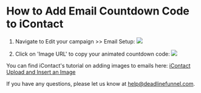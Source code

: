 # How to Add Email Countdown Code to iContact

1. Navigate to Edit your campaign &gt;&gt; Email Setup: ![](https://s3.amazonaws.com/helpscout.net/docs/assets/53974d6ce4b0c76107b109d1/images/5a9812dc2c7d3a7549513d11/file-WImGw0MUo4.png)

2. Click on 'Image URL' to copy your animated countdown code: ![](https://s3.amazonaws.com/helpscout.net/docs/assets/53974d6ce4b0c76107b109d1/images/5a98135704286374f70873d9/file-7QZqDhzebr.png)

You can find iContact's tutorial on adding images to emails here: [iContact Upload and Insert an Image](https://icontact-%20videos.wistia.com/medias/272pxctqqa)

If you have any questions, please let us know at [help@deadlinefunnel.com](mailto:mailto:help@deadlinefunnel.com).

